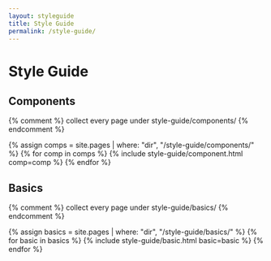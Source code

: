 ```yaml
---
layout: styleguide
title: Style Guide
permalink: /style-guide/
---
```


# Style Guide

## Components
{% comment %} collect every page under style-guide/components/ {% endcomment %}

{% assign comps = site.pages | where: "dir", "/style-guide/components/" %}
{% for comp in comps %}
  {% include style-guide/component.html comp=comp %}
{% endfor %}

## Basics
{% comment %} collect every page under style-guide/basics/ {% endcomment %}

{% assign basics = site.pages | where: "dir", "/style-guide/basics/" %}
{% for basic in basics %}
  {% include style-guide/basic.html basic=basic %}
{% endfor %}
